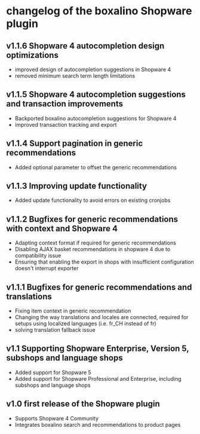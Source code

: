 # changelog of the boxalino Shopware plugin

## v1.1.6 Shopware 4 autocompletion design optimizations
* improved design of autocompletion suggestions in Shopware 4
* removed minimum search term length limitations

## v1.1.5 Shopware 4 autocompletion suggestions and transaction improvements
* Backported boxalino autocompletion suggestions for Shopware 4
* improved transaction tracking and export

## v1.1.4 Support pagination in generic recommendations
* Added optional parameter to offset the generic recommendations

## v1.1.3 Improving update functionality
* Added update functionality to avoid errors on existing cronjobs

## v1.1.2 Bugfixes for generic recommendations with context and Shopware 4
* Adapting context format if required for generic recommendations
* Disabling AJAX basket recommendations in shopware 4 due to compatibility issue
* Ensuring that enabling the export in shops with insufficient configuration
  doesn't interrupt exporter

## v1.1.1 Bugfixes for generic recommendations and translations
* Fixing item context in generic recommendation
* Changing the way translations and locales are connected, required for setups
  using localized languages (i.e. fr_CH instead of fr)
* solving translation fallback issue

## v1.1 Supporting Shopware Enterprise, Version 5, subshops and language shops

* Added support for Shopware 5
* Added support for Shopware Professional and Enterprise, including subshops
  and language shops

## v1.0 first release of the Shopware plugin

* Supports Shopware 4 Community
* Integrates boxalino search and recommendations to product pages
